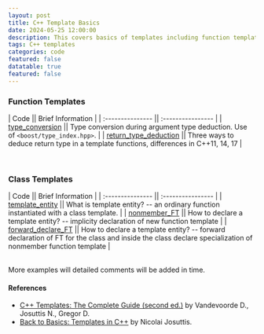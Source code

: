 ```yaml
---
layout: post
title: C++ Template Basics
date: 2024-05-25 12:00:00
description: This covers basics of templates including function templates, class templates, variadic templates, non-type template parameters, and more.
tags: C++ templates
categories: code
featured: false
datatable: true
featured: false
---
```


### Function Templates

| Code             || Brief Information |
| :--------------- || :---------------- |
| [type_conversion](https://github.com/saurabh-s-sawant/cpp_exercises/blob/main/templates/function_templates/type_conversions/ex1.cpp) || Type conversion during argument type deduction. Use of ``<boost/type_index.hpp>``. |
| [return_type_deduction](https://github.com/saurabh-s-sawant/cpp_exercises/blob/main/templates/function_templates/return_type_for_multiple_template_params/ex1.cpp) || Three ways to deduce return type in a template functions, differences in C++11, 14, 17 |

<br>

### Class Templates

| Code             || Brief Information |
| :--------------- || :---------------- |
| [template_entity](https://github.com/saurabh-s-sawant/cpp_exercises/blob/main/templates/class_templates/friend/ex1_template_entity.cpp) || What is template entity? -- an ordinary function instantiated with a class template. |
| [nonmember_FT](https://github.com/saurabh-s-sawant/cpp_exercises/blob/main/templates/class_templates/friend/ex2_nonmember_function_template.cpp) || How to declare a template entity? -- implicity declaration of new function template |
| [forward_declare_FT](https://github.com/saurabh-s-sawant/cpp_exercises/blob/main/templates/class_templates/friend/ex3_forward_declare_function_template.cpp) || How to declare a template entity? -- forward declaration of FT for the class and inside the class declare specialization of nonmember function template |

<br> More examples will detailed comments will be added in time.

#### References
- [C++ Templates: The Complete Guide (second ed.)](https://www.amazon.com/C-Templates-Complete-Guide-2nd/dp/0321714121) by Vandevoorde D., Josuttis N., Gregor D.
- [Back to Basics: Templates in C++](https://www.youtube.com/watch?v=HqsEHG0QJXU&t=11s) by Nicolai Josuttis. 
